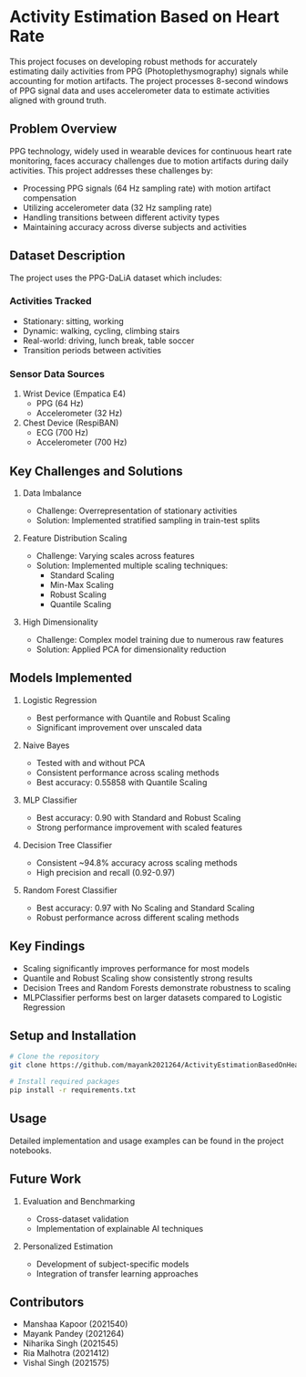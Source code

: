 # Activity Estimation Based on Heart Rate

This project focuses on developing robust methods for accurately estimating daily activities from PPG (Photoplethysmography) signals while accounting for motion artifacts. The project processes 8-second windows of PPG signal data and uses accelerometer data to estimate activities aligned with ground truth.

## Problem Overview

PPG technology, widely used in wearable devices for continuous heart rate monitoring, faces accuracy challenges due to motion artifacts during daily activities. This project addresses these challenges by:
- Processing PPG signals (64 Hz sampling rate) with motion artifact compensation
- Utilizing accelerometer data (32 Hz sampling rate)
- Handling transitions between different activity types
- Maintaining accuracy across diverse subjects and activities

## Dataset Description

The project uses the PPG-DaLiA dataset which includes:

### Activities Tracked
- Stationary: sitting, working
- Dynamic: walking, cycling, climbing stairs
- Real-world: driving, lunch break, table soccer
- Transition periods between activities

### Sensor Data Sources
1. Wrist Device (Empatica E4)
   - PPG (64 Hz)
   - Accelerometer (32 Hz)
2. Chest Device (RespiBAN)
   - ECG (700 Hz)
   - Accelerometer (700 Hz)

## Key Challenges and Solutions

1. Data Imbalance
   - Challenge: Overrepresentation of stationary activities
   - Solution: Implemented stratified sampling in train-test splits

2. Feature Distribution Scaling
   - Challenge: Varying scales across features
   - Solution: Implemented multiple scaling techniques:
     - Standard Scaling
     - Min-Max Scaling
     - Robust Scaling
     - Quantile Scaling

3. High Dimensionality
   - Challenge: Complex model training due to numerous raw features
   - Solution: Applied PCA for dimensionality reduction

## Models Implemented

1. Logistic Regression
   - Best performance with Quantile and Robust Scaling
   - Significant improvement over unscaled data

2. Naive Bayes
   - Tested with and without PCA
   - Consistent performance across scaling methods
   - Best accuracy: 0.55858 with Quantile Scaling

3. MLP Classifier
   - Best accuracy: 0.90 with Standard and Robust Scaling
   - Strong performance improvement with scaled features

4. Decision Tree Classifier
   - Consistent ~94.8% accuracy across scaling methods
   - High precision and recall (0.92-0.97)

5. Random Forest Classifier
   - Best accuracy: 0.97 with No Scaling and Standard Scaling
   - Robust performance across different scaling methods

## Key Findings

- Scaling significantly improves performance for most models
- Quantile and Robust Scaling show consistently strong results
- Decision Trees and Random Forests demonstrate robustness to scaling
- MLPClassifier performs best on larger datasets compared to Logistic Regression

## Setup and Installation

```bash
# Clone the repository
git clone https://github.com/mayank2021264/ActivityEstimationBasedOnHeartRate.git

# Install required packages
pip install -r requirements.txt
```

## Usage

Detailed implementation and usage examples can be found in the project notebooks.

## Future Work

1. Evaluation and Benchmarking
   - Cross-dataset validation
   - Implementation of explainable AI techniques

2. Personalized Estimation
   - Development of subject-specific models
   - Integration of transfer learning approaches


## Contributors

- Manshaa Kapoor (2021540)
- Mayank Pandey (2021264)
- Niharika Singh (2021545)
- Ria Malhotra (2021412)
- Vishal Singh (2021575)
